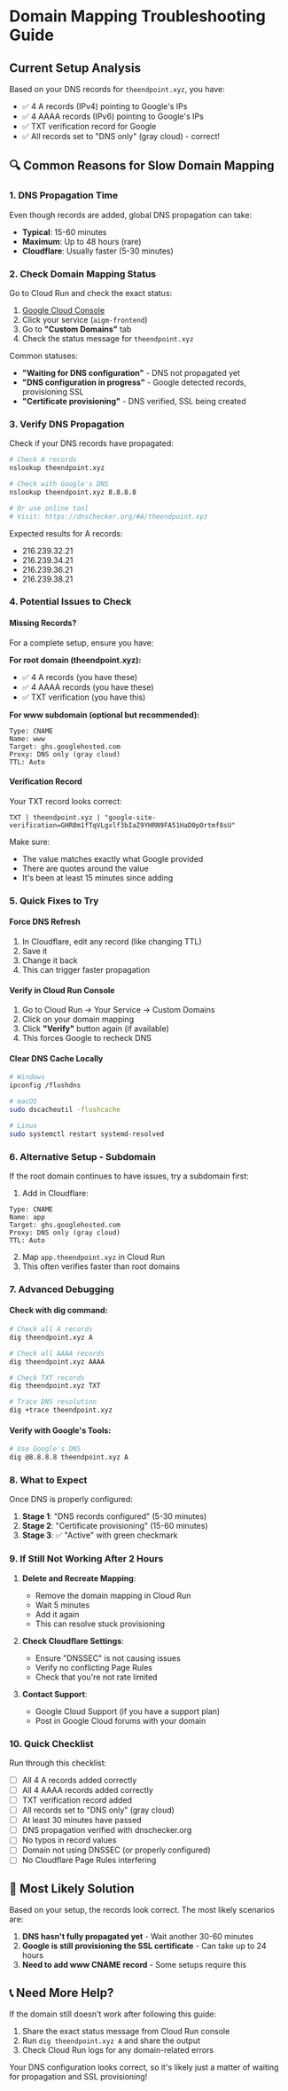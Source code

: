 # Domain Mapping Troubleshooting Guide

## Current Setup Analysis

Based on your DNS records for `theendpoint.xyz`, you have:
- ✅ 4 A records (IPv4) pointing to Google's IPs
- ✅ 4 AAAA records (IPv6) pointing to Google's IPs  
- ✅ TXT verification record for Google
- ✅ All records set to "DNS only" (gray cloud) - correct!

## 🔍 Common Reasons for Slow Domain Mapping

### 1. DNS Propagation Time
Even though records are added, global DNS propagation can take:
- **Typical**: 15-60 minutes
- **Maximum**: Up to 48 hours (rare)
- **Cloudflare**: Usually faster (5-30 minutes)

### 2. Check Domain Mapping Status

Go to Cloud Run and check the exact status:

1. [Google Cloud Console](https://console.cloud.google.com/run)
2. Click your service (`aigm-frontend`)
3. Go to **"Custom Domains"** tab
4. Check the status message for `theendpoint.xyz`

Common statuses:
- **"Waiting for DNS configuration"** - DNS not propagated yet
- **"DNS configuration in progress"** - Google detected records, provisioning SSL
- **"Certificate provisioning"** - DNS verified, SSL being created

### 3. Verify DNS Propagation

Check if your DNS records have propagated:

```bash
# Check A records
nslookup theendpoint.xyz

# Check with Google's DNS
nslookup theendpoint.xyz 8.8.8.8

# Or use online tool
# Visit: https://dnschecker.org/#A/theendpoint.xyz
```

Expected results for A records:
- 216.239.32.21
- 216.239.34.21
- 216.239.36.21
- 216.239.38.21

### 4. Potential Issues to Check

#### Missing Records?
For a complete setup, ensure you have:

**For root domain (theendpoint.xyz):**
- ✅ 4 A records (you have these)
- ✅ 4 AAAA records (you have these)
- ✅ TXT verification (you have this)

**For www subdomain (optional but recommended):**
```
Type: CNAME
Name: www
Target: ghs.googlehosted.com
Proxy: DNS only (gray cloud)
TTL: Auto
```

#### Verification Record
Your TXT record looks correct:
```
TXT | theendpoint.xyz | "google-site-verification=GHR8m1fTqVLgxlf3bIaZ9YHRN9FA51HaD0pOrtmf8sU"
```

Make sure:
- The value matches exactly what Google provided
- There are quotes around the value
- It's been at least 15 minutes since adding

### 5. Quick Fixes to Try

#### Force DNS Refresh
1. In Cloudflare, edit any record (like changing TTL)
2. Save it
3. Change it back
4. This can trigger faster propagation

#### Verify in Cloud Run Console
1. Go to Cloud Run → Your Service → Custom Domains
2. Click on your domain mapping
3. Click **"Verify"** button again (if available)
4. This forces Google to recheck DNS

#### Clear DNS Cache Locally
```bash
# Windows
ipconfig /flushdns

# macOS
sudo dscacheutil -flushcache

# Linux
sudo systemctl restart systemd-resolved
```

### 6. Alternative Setup - Subdomain

If the root domain continues to have issues, try a subdomain first:

1. Add in Cloudflare:
```
Type: CNAME
Name: app
Target: ghs.googlehosted.com
Proxy: DNS only (gray cloud)
TTL: Auto
```

2. Map `app.theendpoint.xyz` in Cloud Run
3. This often verifies faster than root domains

### 7. Advanced Debugging

#### Check with dig command:
```bash
# Check all A records
dig theendpoint.xyz A

# Check all AAAA records
dig theendpoint.xyz AAAA

# Check TXT records
dig theendpoint.xyz TXT

# Trace DNS resolution
dig +trace theendpoint.xyz
```

#### Verify with Google's Tools:
```bash
# Use Google's DNS
dig @8.8.8.8 theendpoint.xyz A
```

### 8. What to Expect

Once DNS is properly configured:
1. **Stage 1**: "DNS records configured" (5-30 minutes)
2. **Stage 2**: "Certificate provisioning" (15-60 minutes)
3. **Stage 3**: ✅ "Active" with green checkmark

### 9. If Still Not Working After 2 Hours

1. **Delete and Recreate Mapping**:
   - Remove the domain mapping in Cloud Run
   - Wait 5 minutes
   - Add it again
   - This can resolve stuck provisioning

2. **Check Cloudflare Settings**:
   - Ensure "DNSSEC" is not causing issues
   - Verify no conflicting Page Rules
   - Check that you're not rate limited

3. **Contact Support**:
   - Google Cloud Support (if you have a support plan)
   - Post in Google Cloud forums with your domain

### 10. Quick Checklist

Run through this checklist:
- [ ] All 4 A records added correctly
- [ ] All 4 AAAA records added correctly  
- [ ] TXT verification record added
- [ ] All records set to "DNS only" (gray cloud)
- [ ] At least 30 minutes have passed
- [ ] DNS propagation verified with dnschecker.org
- [ ] No typos in record values
- [ ] Domain not using DNSSEC (or properly configured)
- [ ] No Cloudflare Page Rules interfering

## 🎯 Most Likely Solution

Based on your setup, the records look correct. The most likely scenarios are:

1. **DNS hasn't fully propagated yet** - Wait another 30-60 minutes
2. **Google is still provisioning the SSL certificate** - Can take up to 24 hours
3. **Need to add www CNAME record** - Some setups require this

## 📞 Need More Help?

If the domain still doesn't work after following this guide:
1. Share the exact status message from Cloud Run console
2. Run `dig theendpoint.xyz A` and share the output
3. Check Cloud Run logs for any domain-related errors

Your DNS configuration looks correct, so it's likely just a matter of waiting for propagation and SSL provisioning!